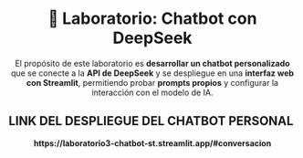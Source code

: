 <h1 align="center">🧪 Laboratorio: Chatbot con DeepSeek</h1>

<p align="center">
  El propósito de este laboratorio es <b>desarrollar un chatbot personalizado</b> que se conecte a la <b>API de DeepSeek</b> y se despliegue en una <b>interfaz web con Streamlit</b>, permitiendo probar <b>prompts propios</b> y configurar la interacción con el modelo de IA.
</p>

## LINK DEL DESPLIEGUE DEL CHATBOT PERSONAL

<p align = "center"> <strong> https://laboratorio3-chatbot-st.streamlit.app/#conversacion </strong> </p>
